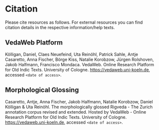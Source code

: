 # Citation

Please cite resources as follows.
For external resources you can find citation details in the respective information/help texts.

## VedaWeb Platform
Kölligan, Daniel, Claes Neuefeind, Uta Reinöhl, Patrick Sahle,
Antje Casaretto, Anna Fischer, Börge Kiss, Natalie Korobzow,
Jürgen Rolshoven, Jakob Halfmann, Francisco Mondaca. VedaWeb.
Online Research Platform for Old Indic Texts.
University of Cologne. https://vedaweb.uni-koeln.de, accessed `<date of access>`.

## Morphological Glossing
Casaretto, Antje, Anna Fischer, Jakob Halfmann, Natalie Korobzow, Daniel Kölligan & Uta Reinöhl.
The morphologically glossed Rigveda - The Zurich annotation
corpus revised and extended. Hosted by VedaWeb - Online Research Platform for Old Indic Texts.
University of Cologne. https://vedaweb.uni-koeln.de, accessed `<date of access>`.
